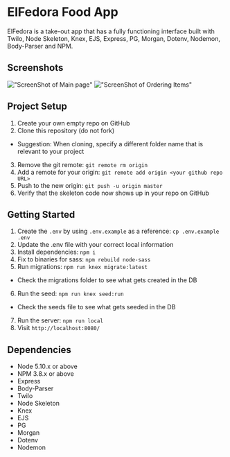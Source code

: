 # ElFedora Food App
ElFedora is a take-out app that has a fully functioning interface built with Twilo, Node Skeleton, Knex, EJS, Express, PG, Morgan, Dotenv, Nodemon, Body-Parser and NPM.


## Screenshots
!["ScreenShot of Main page"](https://github.com/tranpaulyn/elFedora/blob/master/docs/Screenshot%20from%202019-03-04%2009-35-48.png)
!["ScreenShot of Ordering Items"](https://github.com/tranpaulyn/elFedora/blob/master/docs/Screenshot%20from%202019-03-04%2009-36-27.png)


## Project Setup

1. Create your own empty repo on GitHub
2. Clone this repository (do not fork)
  - Suggestion: When cloning, specify a different folder name that is relevant to your project
3. Remove the git remote: `git remote rm origin`
4. Add a remote for your origin: `git remote add origin <your github repo URL>`
5. Push to the new origin: `git push -u origin master`
6. Verify that the skeleton code now shows up in your repo on GitHub

## Getting Started

1. Create the `.env` by using `.env.example` as a reference: `cp .env.example .env`
2. Update the .env file with your correct local information
3. Install dependencies: `npm i`
4. Fix to binaries for sass: `npm rebuild node-sass`
5. Run migrations: `npm run knex migrate:latest`
  - Check the migrations folder to see what gets created in the DB
6. Run the seed: `npm run knex seed:run`
  - Check the seeds file to see what gets seeded in the DB
7. Run the server: `npm run local`
8. Visit `http://localhost:8080/`

## Dependencies

- Node 5.10.x or above
- NPM 3.8.x or above
- Express
- Body-Parser
- Twilo
- Node Skeleton
- Knex
- EJS
- PG
- Morgan
- Dotenv
- Nodemon

